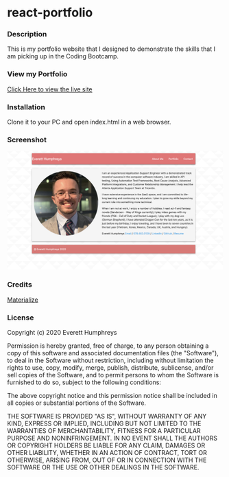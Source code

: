 # react-portfolio

### Description
This is my portfolio website that I designed to demonstrate the skills that I am picking up in the Coding Bootcamp.

### View my Portfolio
[Click Here to view the live site](https://everetthumphreys.github.io/react-portfolio/)

### Installation
Clone it to your PC and open index.html in a web browser.

### Screenshot
![Screenshot](https://raw.githubusercontent.com/everetthumphreys/portfolio-responsive/master/assets/images/screenshot.png)

### Credits
[Materialize](https://materializecss.com/)

### License
Copyright (c) 2020 Everett Humphreys

Permission is hereby granted, free of charge, to any person obtaining a copy
of this software and associated documentation files (the "Software"), to deal
in the Software without restriction, including without limitation the rights
to use, copy, modify, merge, publish, distribute, sublicense, and/or sell
copies of the Software, and to permit persons to whom the Software is
furnished to do so, subject to the following conditions:

The above copyright notice and this permission notice shall be included in all
copies or substantial portions of the Software.

THE SOFTWARE IS PROVIDED "AS IS", WITHOUT WARRANTY OF ANY KIND, EXPRESS OR
IMPLIED, INCLUDING BUT NOT LIMITED TO THE WARRANTIES OF MERCHANTABILITY,
FITNESS FOR A PARTICULAR PURPOSE AND NONINFRINGEMENT. IN NO EVENT SHALL THE
AUTHORS OR COPYRIGHT HOLDERS BE LIABLE FOR ANY CLAIM, DAMAGES OR OTHER
LIABILITY, WHETHER IN AN ACTION OF CONTRACT, TORT OR OTHERWISE, ARISING FROM,
OUT OF OR IN CONNECTION WITH THE SOFTWARE OR THE USE OR OTHER DEALINGS IN THE
SOFTWARE.
